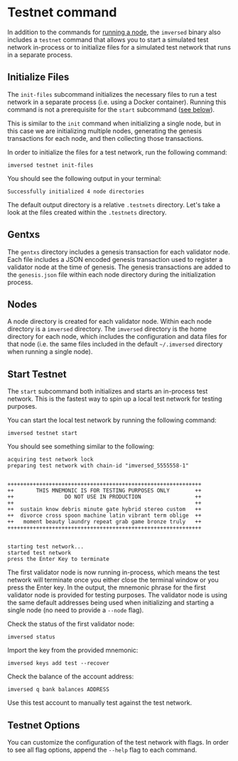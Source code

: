 # Testnet command

In addition to the commands for [running a node](https://docs.imversed.com/validators/quickstart/run_node.html), the `imversed` binary also includes a `testnet` command that allows you to start a simulated test network in-process or to initialize files for a simulated test network that runs in a separate process.

## Initialize Files

The `init-files` subcommand initializes the necessary files to run a test network in a separate process (i.e. using a Docker container). Running this command is not a prerequisite for the `start` subcommand ([see below](https://docs.imversed.com/developers/localnet/testnet_cmd.html#start-testnet)).

This is similar to the `init` command when initializing a single node, but in this case we are initializing multiple nodes, generating the genesis transactions for each node, and then collecting those transactions.

In order to initialize the files for a test network, run the following command:

```text
imversed testnet init-files
```
You should see the following output in your terminal:

```text
Successfully initialized 4 node directories
```
The default output directory is a relative `.testnets` directory. Let's take a look at the files created within the `.testnets` directory.

## Gentxs
The `gentxs` directory includes a genesis transaction for each validator node. Each file includes a JSON encoded genesis transaction used to register a validator node at the time of genesis. The genesis transactions are added to the `genesis.json` file within each node directory during the initialization process.

## Nodes
A node directory is created for each validator node. Within each node directory is a `imversed` directory. The `imversed` directory is the home directory for each node, which includes the configuration and data files for that node (i.e. the same files included in the default `~/.imversed` directory when running a single node).

## Start Testnet
The `start` subcommand both initializes and starts an in-process test network. This is the fastest way to spin up a local test network for testing purposes.

You can start the local test network by running the following command:

```text
imversed testnet start
```
You should see something similar to the following:

```text
acquiring test network lock
preparing test network with chain-id "imversed_5555558-1"


+++++++++++++++++++++++++++++++++++++++++++++++++++++++++++++
++       THIS MNEMONIC IS FOR TESTING PURPOSES ONLY        ++
++                DO NOT USE IN PRODUCTION                 ++
++                                                         ++
++  sustain know debris minute gate hybrid stereo custom   ++
++  divorce cross spoon machine latin vibrant term oblige  ++
++   moment beauty laundry repeat grab game bronze truly   ++
+++++++++++++++++++++++++++++++++++++++++++++++++++++++++++++


starting test network...
started test network
press the Enter Key to terminate
```

The first validator node is now running in-process, which means the test network will terminate once you either close the terminal window or you press the Enter key. In the output, the mnemonic phrase for the first validator node is provided for testing purposes. The validator node is using the same default addresses being used when initializing and starting a single node (no need to provide a `--node` flag).

Check the status of the first validator node:

```text
imversed status
```

Import the key from the provided mnemonic:

```text
imversed keys add test --recover
```

Check the balance of the account address:

```text
imversed q bank balances ADDRESS
```

Use this test account to manually test against the test network.

## Testnet Options
You can customize the configuration of the test network with flags. In order to see all flag options, append the `--help` flag to each command.
